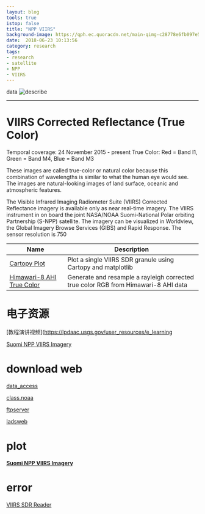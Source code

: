 ```yaml
---
layout: blog
tools: true
istop: false
title: "NPP VIIRS"
background-image: https://qph.ec.quoracdn.net/main-qimg-c28778e6fb097e5e2e4ef75edad4bc9e.webp
date:  2018-06-23 10:13:56
category: research
tags:
- research
- satellite
- NPP
- VIIRS
---
```


data 
![describe](https://github.com/xigrug/xigrug.github.io/tree/master/picture/20180626225230.png)

----
# VIIRS Corrected Reflectance (True Color)
Temporal coverage: 24 November 2015 - present
True Color: Red = Band I1, Green = Band M4, Blue = Band M3

These images are called true-color or natural color because this combination of wavelengths is similar to what the human eye would see. The images are natural-looking images of land surface, oceanic and atmospheric features.

The Visible Infrared Imaging Radiometer Suite (VIIRS) Corrected Reflectance imagery is available only as near real-time imagery. The VIIRS instrument in on board the joint NASA/NOAA Suomi-National Polar orbiting Partnership (S-NPP) satellite. The imagery can be visualized in Worldview, the Global Imagery Browse Services (GIBS) and Rapid Response. The sensor resolution is 750


|Name|	Description|
|----|------------|
|[Cartopy Plot](https://github.com/pytroll/pytroll-examples/blob/master/satpy/Cartopy%20Plot.ipynb)|Plot a single VIIRS SDR granule using Cartopy and matplotlib|
|[Himawari-8 AHI True Color](https://github.com/pytroll/pytroll-examples/blob/master/satpy/ahi_true_color_pyspectral.ipynb) |Generate and resample a rayleigh corrected true color RGB from Himawari-8 AHI data|

# 电子资源

[教程演讲视频](https://lpdaac.usgs.gov/user_resources/e_learning

[Suomi	NPP	VIIRS	Imagery](http://www.nsc2017.org/wp-content/uploads/presentations/NSC2017_Session_17.4_Don_Hillger.pdf)
# download web

[data_access](https://lpdaac.usgs.gov/data_access/)

[class.noaa](https://www.bou.class.noaa.gov/saa/products/welcome)

[ftpserver](http://www.class.ncdc.noaa.gov/data_available/npp/npp_ftpserver.htm)

[ladsweb](https://ladsweb.modaps.eosdis.nasa.gov/search/)
# plot

**[Suomi NPP VIIRS Imagery](http://rammb.cira.colostate.edu/ramsdis/online/npp_viirs.asp)**

# error
[VIIRS SDR Reader](https://github.com/pytroll/satpy/blob/master/satpy/etc/readers/viirs_sdr.yaml)
